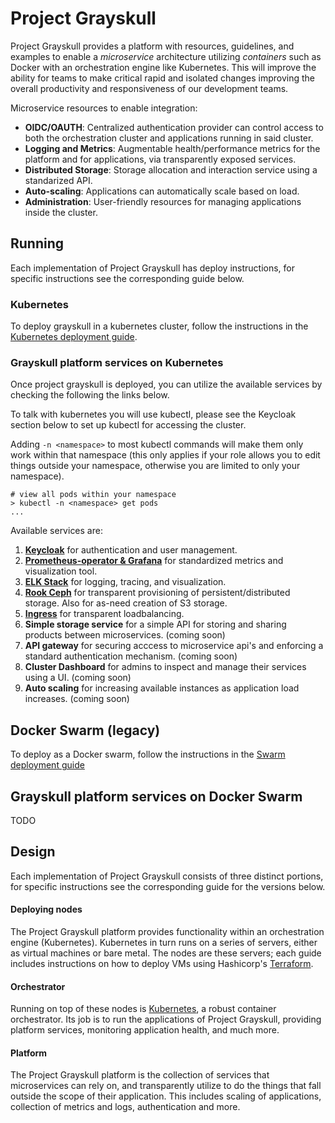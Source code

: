 # Project Grayskull


Project Grayskull provides a platform with resources, guidelines, and examples to enable a *microservice* architecture utilizing *containers* such as Docker with an orchestration engine like Kubernetes. This will improve the ability for teams to make critical rapid and isolated changes improving the overall productivity and responsiveness of our development teams.

Microservice resources to enable integration:
  - **OIDC/OAUTH**: Centralized authentication provider can control access to both the orchestration cluster and applications running in said cluster.
  - **Logging and Metrics**: Augmentable health/performance metrics for the platform and for applications, via transparently exposed services.
  - **Distributed Storage**: Storage allocation and interaction service using a standarized API. 
  - **Auto-scaling**: Applications can automatically scale based on load.
  - **Administration**: User-friendly resources for managing applications inside the cluster.

## Running

Each implementation of Project Grayskull has deploy instructions, for specific instructions see the corresponding guide below.

### Kubernetes

To deploy grayskull in a kubernetes cluster, follow the instructions in the [Kubernetes deployment guide](docs/kubernetes/K8s_deploy_guide.md).

### Grayskull platform services on Kubernetes

Once project grayskull is deployed, you can utilize the available services by checking the following the links below.

To talk with kubernetes you will use kubectl, please see the Keycloak section below to set up kubectl for accessing the cluster.

Adding `-n <namespace>` to most kubectl commands will make them only work within that namespace (this only applies if your role allows you to edit things outside your namespace, otherwise you are limited to only your namespace). 
```
# view all pods within your namespace
> kubectl -n <namespace> get pods
...
```

Available services are:
1. [**Keycloak**](docs/kubernetes/features/authentication.md) for authentication and user management.
2. [**Prometheus-operator & Grafana**](docs/kubernetes/features/metrics.md) for standardized metrics and visualization tool.
3. [**ELK Stack**](docs/kubernetes/features/logging.md) for logging, tracing, and visualization.
4. [**Rook Ceph**](docs/kubernetes/features/persistent_storage.md) for transparent provisioning of persistent/distributed storage. Also for as-need creation of S3 storage.
5. [**Ingress**](docs/kubernetes/features/ingress_loadbalancing.md) for transparent loadbalancing.
6. **Simple storage service** for a simple API for storing and sharing products between microservices. (coming soon)
7. **API gateway** for securing acccess to microservice api's and enforcing a standard authentication mechanism. (coming soon)
8. **Cluster Dashboard** for admins to inspect and manage their services using a UI. (coming soon)
9. **Auto scaling** for increasing available instances as application load increases. (coming soon)

## Docker Swarm (legacy)

To deploy as a Docker swarm, follow the instructions in the [Swarm deployment guide](docs/swarm/Swarm_deploy_guide.md)

## Grayskull platform services on Docker Swarm
TODO

## Design

Each implementation of Project Grayskull consists of three distinct portions, for specific instructions see the corresponding guide for the versions below.

#### Deploying nodes

The Project Grayskull platform provides functionality within an orchestration engine (Kubernetes). Kubernetes in turn runs on a series of servers, either as virtual machines or bare metal. The nodes are these servers; each guide includes instructions on how to deploy VMs using Hashicorp's [Terraform](https://www.terraform.io/).

#### Orchestrator

Running on top of these nodes is [Kubernetes](https://kubernetes.io/), a robust container orchestrator. Its job is to run the applications of Project Grayskull, providing platform services, monitoring application health, and much more.

#### Platform

The Project Grayskull platform is the collection of services that microservices can rely on, and transparently utilize to do the things that fall outside the scope of their application. This includes scaling of applications, collection of metrics and logs, authentication and more. 
